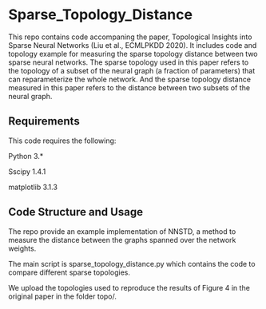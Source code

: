# Sparse_Topology_Distance
This repo contains code accompaning the paper, Topological Insights into Sparse Neural Networks (Liu et al., ECMLPKDD 2020). It includes code and topology example for measuring the sparse topology distance between two sparse neural networks. The sparse topology used in this paper refers to the topology of a subset of the neural graph (a fraction of parameters) that can reparameterize the whole network. And the sparse topology distance measured in this paper refers to the distance between two subsets of the neural graph. 

## Requirements

This code requires the following:

Python 3.*

Sscipy 1.4.1

matplotlib 3.1.3

## Code Structure and Usage

The repo provide an example implementation of NNSTD, a method to measure the distance between the graphs spanned over the network weights.

The main script is sparse_topology_distance.py which contains the code to compare different sparse topologies. 

We upload the topologies used to reproduce the results of Figure 4 in the original paper in the folder topo/. 



